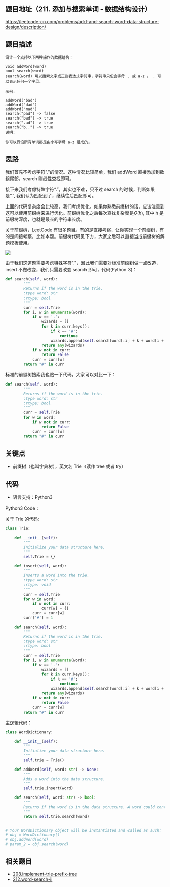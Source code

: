 ## 题目地址（211. 添加与搜索单词 - 数据结构设计）

https://leetcode-cn.com/problems/add-and-search-word-data-structure-design/description/

## 题目描述

```
设计一个支持以下两种操作的数据结构：

void addWord(word)
bool search(word)
search(word) 可以搜索文字或正则表达式字符串，字符串只包含字母 . 或 a-z 。 . 可以表示任何一个字母。

示例:

addWord("bad")
addWord("dad")
addWord("mad")
search("pad") -> false
search("bad") -> true
search(".ad") -> true
search("b..") -> true
说明:

你可以假设所有单词都是由小写字母 a-z 组成的。

```

## 思路

我们首先不考虑字符"."的情况。这种情况比较简单，我们 addWord 直接添加到数组尾部，search 则线性查找即可。

接下来我们考虑特殊字符“.”，其实也不难，只不过 search 的时候，判断如果是“.”, 我们认为匹配到了，继续往后匹配即可。

上面的代码复杂度会比较高，我们考虑优化。如果你熟悉前缀树的话，应该注意到这可以使用前缀树来进行优化。前缀树优化之后每次查找复杂度是$O(h)$, 其中 h 是前缀树深度，也就是最长的字符串长度。

关于前缀树，LeetCode 有很多题目。有的是直接考察，让你实现一个前缀树，有的是间接考察，比如本题。前缀树代码见下方，大家之后可以直接当成前缀树的解题模板使用。

![](https://tva1.sinaimg.cn/large/006tNbRwly1gb5dmstsxxj30mz0gqmzh.jpg)

由于我们这道题需要考虑特殊字符"."，因此我们需要对标准前缀树做一点改造，insert 不做改变，我们只需要改变 search 即可，代码(Python 3)：

```python
def search(self, word):
        """
        Returns if the word is in the trie.
        :type word: str
        :rtype: bool
        """
        curr = self.Trie
        for i, w in enumerate(word):
            if w == '.':
                wizards = []
                for k in curr.keys():
                    if k == '#':
                        continue
                    wizards.append(self.search(word[:i] + k + word[i + 1:]))
                return any(wizards)
            if w not in curr:
                return False
            curr = curr[w]
        return "#" in curr
```

标准的前缀树搜索我也贴一下代码，大家可以对比一下：

```python
def search(self, word):
        """
        Returns if the word is in the trie.
        :type word: str
        :rtype: bool
        """
        curr = self.Trie
        for w in word:
            if w not in curr:
                return False
            curr = curr[w]
        return "#" in curr
```

## 关键点

- 前缀树（也叫字典树），英文名 Trie（读作 tree 或者 try）

## 代码

- 语言支持：Python3

Python3 Code：

关于 Trie 的代码:

```python
class Trie:

    def __init__(self):
        """
        Initialize your data structure here.
        """
        self.Trie = {}

    def insert(self, word):
        """
        Inserts a word into the trie.
        :type word: str
        :rtype: void
        """
        curr = self.Trie
        for w in word:
            if w not in curr:
                curr[w] = {}
            curr = curr[w]
        curr['#'] = 1

    def search(self, word):
        """
        Returns if the word is in the trie.
        :type word: str
        :rtype: bool
        """
        curr = self.Trie
        for i, w in enumerate(word):
            if w == '.':
                wizards = []
                for k in curr.keys():
                    if k == '#':
                        continue
                    wizards.append(self.search(word[:i] + k + word[i + 1:]))
                return any(wizards)
            if w not in curr:
                return False
            curr = curr[w]
        return "#" in curr
```

主逻辑代码：

```python
class WordDictionary:

    def __init__(self):
        """
        Initialize your data structure here.
        """
        self.trie = Trie()

    def addWord(self, word: str) -> None:
        """
        Adds a word into the data structure.
        """
        self.trie.insert(word)

    def search(self, word: str) -> bool:
        """
        Returns if the word is in the data structure. A word could contain the dot character '.' to represent any one letter.
        """
        return self.trie.search(word)


# Your WordDictionary object will be instantiated and called as such:
# obj = WordDictionary()
# obj.addWord(word)
# param_2 = obj.search(word)
```

## 相关题目

- [208.implement-trie-prefix-tree](./208.implement-trie-prefix-tree.md)
- [212.word-search-ii](./212.word-search-ii.md)
